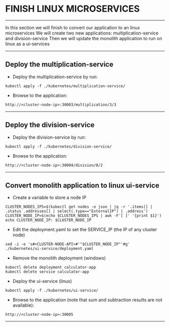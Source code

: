 # FINISH LINUX MICROSERVICES
---

In this section we will finish to convert our application to an linux microservices
We will create two new applications: multiplication-service and division-service
Then we will update the monolith application to run on linux as a ui-services

---

## Deploy the multiplication-service

 - Deploy the multiplication-service by run:
```
kubectl apply -f ./kubernetes/multiplication-service/
```

 - Browse to the application:
```
http://<cluster-node-ip>:30003/multiplication/3/3
```

---

## Deploy the division-service

 - Deploy the division-service by run:
```
kubectl apply -f ./kubernetes/division-service/
```

 - Browse to the application:
```
http://<cluster-node-ip>:30004/division/8/2
```

---

## Convert monolith application to linux ui-service

 - Create a variable to store a node IP
```
CLUSTER_NODES_IPS=$(kubectl get nodes -o json | jq -r '.items[] | .status .addresses[] | select(.type=="ExternalIP") | .address')
CLUSTER_NODE_IP=$(echo $CLUSTER_NODES_IPS | awk -F'[ ]' '{print $1}')
echo CLUSTER_NODE_IP: $CLUSTER_NODE_IP
```

 - Edit the deployment.yaml to set the SERVICE_IP (the IP of any cluster node)
```
sed -i -e 's#<CLUSTER-NODE-API>#'"$CLUSTER_NODE_IP"'#g' ./kubernetes/ui-service/deployment.yaml
```

 - Remove the monolith deployment (windows)
```
kubectl delete deployment calculator-app
kubectl delete service calculator-app
```

 - Deploy the ui-service (linux)
```
kubectl apply -f ./kubernetes/ui-service/
```

 - Browse to the application (note that sum and subtraction results are not available):
```
http://<cluster-node-ip>:30005
```

---